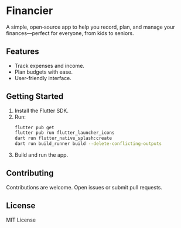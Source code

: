 # Financier

A simple, open‑source app to help you record, plan, and manage your finances—perfect for everyone, from kids to seniors.

## Features

- Track expenses and income.
- Plan budgets with ease.
- User-friendly interface.

## Getting Started

1. Install the Flutter SDK.
2. Run:
   ```sh
   flutter pub get
   flutter pub run flutter_launcher_icons
   dart run flutter_native_splash:create
   dart run build_runner build --delete-conflicting-outputs
   ```
3. Build and run the app.

## Contributing

Contributions are welcome. Open issues or submit pull requests.

## License

MIT License

